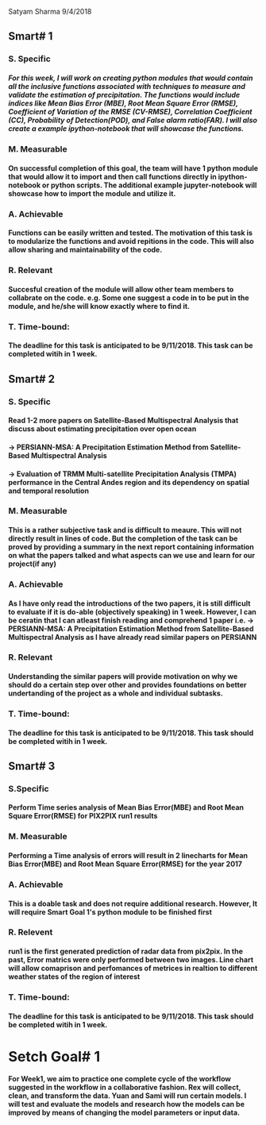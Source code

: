 Satyam Sharma
9/4/2018

## Smart# 1

### S. Specific
##### For this week, I will work on creating python modules that would contain all the inclusive functions associated with techniques to measure and validate the estimation of precipitation. The functions would include indices like Mean Bias Error (MBE), Root Mean Square Error (RMSE), Coefficient of Variation of the RMSE (CV-RMSE), Correlation Coefficient (CC), Probability of Detection(POD), and False alarm ratio(FAR). I will also create a example ipython-notebook that will showcase the functions.

### M. Measurable
#### On successful completion of this goal, the team will have 1 python module that would allow it to import and then call functions directly in ipython-notebook or python scripts. The additional example jupyter-notebook will showcase how to import the module and utilize it.

### A. Achievable
#### Functions can be easily written and tested. The motivation of this task is to modularize the functions and avoid repitions in the code. This will also allow sharing and maintainability of the code. 

### R. Relevant
#### Succesful creation of the module will allow other team members to collabrate on the code. e.g. Some one suggest a code in to be put in the module, and he/she will know exactly where to find it.

### T. Time-bound:
#### The deadline for this task is anticipated to be 9/11/2018. This task can be completed witih in 1 week. 


## Smart# 2

### S. Specific
#### Read 1-2 more papers on Satellite-Based Multispectral Analysis that discuss about estimating precipitation over open ocean
#### -> PERSIANN-MSA: A Precipitation Estimation Method from Satellite-Based Multispectral Analysis
#### -> Evaluation of TRMM Multi-satellite Precipitation Analysis (TMPA) performance in the Central Andes region and its dependency on spatial and temporal resolution

### M. Measurable
#### This is a rather subjective task and is difficult to meaure. This will not directly result in lines of code. But the completion of the task can be proved by providing a summary in the next report containing information on what the papers talked and what aspects can we use and learn for our project(if any)

### A. Achievable
#### As I have only read the introductions of the two papers, it is still difficult to evaluate if it is do-able (objectively speaking) in 1 week. However, I can be ceratin that I can atleast finish reading and comprehend 1 paper i.e. -> PERSIANN-MSA: A Precipitation Estimation Method from Satellite-Based Multispectral Analysis as I have already read similar papers on PERSIANN

### R. Relevant
#### Understanding the similar papers will provide motivation on why we should do a certain step over other and provides foundations on better undertanding of the project as a whole and individual subtasks.   

### T. Time-bound:
#### The deadline for this task is anticipated to be 9/11/2018. This task should be completed witih in 1 week. 


## Smart# 3

### S.Specific
#### Perform Time series analysis of Mean Bias Error(MBE) and Root Mean Square Error(RMSE) for PIX2PIX run1 results

### M. Measurable
#### Performing a Time analysis of errors will result in 2 linecharts for Mean Bias Error(MBE) and Root Mean Square Error(RMSE) for the year 2017

### A. Achievable
#### This is a doable task and does not require additional research. However, It will require Smart Goal 1's python module to be finished first

### R. Relevent
#### run1 is the first generated prediction of radar data from pix2pix. In the past, Error matrics were only performed between two images. Line chart will allow comaprison and perfomances of metrices in realtion to different weather states of the region of interest

### T. Time-bound:
#### The deadline for this task is anticipated to be 9/11/2018. This task should be completed witih in 1 week. 


# Setch Goal# 1
#### For Week1, we aim to practice one complete cycle of the workflow suggested in the workflow in a collaborative fashion. Rex will collect, clean, and transform the data. Yuan and Sami will run certain models. I will test and evaluate the models and research how the models can be improved by means of changing the model parameters or input data.
